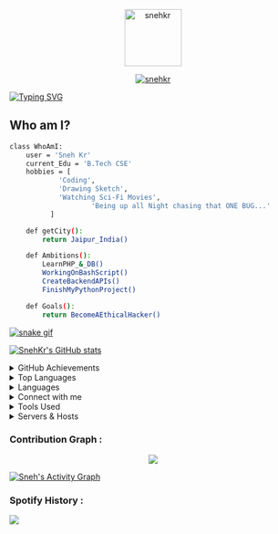 <a href="https://snehkr.netlify.app/">
<p align="center">
  <img src="https://ik.imagekit.io/snehkr/snehkrtext_Gjvw3QhLC.png" height="100px" alt="snehkr">
</p></a>

<a href="https://snehkr.netlify.app/">
<p align="center">
  <img src="https://git-visitors.vercel.app/api/snehkr" alt="snehkr">
</p></a>

[![Typing SVG](https://readme-typing-svg.demolab.com?font=Lobster&size=30&pause=2000&color=F7B930&center=true&width=1035&lines=A+passionate+backend+developer+from+India)](https://github.com/snehkr)

## Who am I?

```bash
class WhoAmI:
 	user = 'Sneh Kr'
	current_Edu = 'B.Tech CSE'
	hobbies = [
		    'Coding',
		    'Drawing Sketch',
		    'Watching Sci-Fi Movies',
                    'Being up all Night chasing that ONE BUG...'
		  ]

	def getCity():
		return Jaipur_India()

	def Ambitions():
		LearnPHP_&_DB()
		WorkingOnBashScript()
		CreateBackendAPIs()
		FinishMyPythonProject()

	def Goals():
		return BecomeAEthicalHacker()


```

[![snake gif](https://drive.snehkr.workers.dev/0:/snehkr-grid-snake.svg)](https://snehkr.netlify.app/)

[![SnehKr's GitHub stats](https://github-readme-stats.vercel.app/api?username=snehkr&theme=aura&count_private=true&show_icons=true&cache_seconds=900)](https://snehkr.netlify.app/)

<details>
  <summary>GitHub Achievements</summary>
  <br/>
<p align="left"> <a href="https://github.com/snehkr"><img src="https://github-profile-trophy.vercel.app/?username=snehkr" alt="snehkr" /></a> </p>

</details>
<details>
    <summary>Top Languages</summary>
    <br/>

[![Top Langs](https://github-readme-stats.vercel.app/api/top-langs/?username=snehkr)](https://github.com/snehkr)

</details>

<details>
    <summary>Languages</summary>
    <br/>
<p align="left">

<a href="https://developer.android.com" target="_blank" rel="noreferrer"> <img src="https://developer.android.com/static/studio/images/new-studio-logo-1.png" alt="android" width="40" height="40"/> </a>
<a href="https://aws.amazon.com" target="_blank" rel="noreferrer"> <img src="https://upload.wikimedia.org/wikipedia/commons/thumb/1/1d/AmazonWebservices_Logo.svg/250px-AmazonWebservices_Logo.svg.png" alt="aws" width="120" height="40"/> </a>
<a href="https://www.gnu.org/software/bash/" target="_blank" rel="noreferrer"> <img src="https://upload.wikimedia.org/wikipedia/commons/thumb/4/4b/Bash_Logo_Colored.svg/250px-Bash_Logo_Colored.svg.png" alt="bash" width="40" height="40"/> </a>
<a href="https://getbootstrap.com" target="_blank" rel="noreferrer"> <img src="https://upload.wikimedia.org/wikipedia/commons/thumb/b/b2/Bootstrap_logo.svg/250px-Bootstrap_logo.svg.png" alt="bootstrap" width="50" height="40"/> </a>
<a href="https://www.cprogramming.com/" target="_blank" rel="noreferrer"> <img src="https://upload.wikimedia.org/wikipedia/commons/thumb/1/18/C_Programming_Language.svg/250px-C_Programming_Language.svg.png" alt="c" width="40" height="40"/> </a>
<a href="https://www.w3schools.com/cpp/" target="_blank" rel="noreferrer"> <img src="https://upload.wikimedia.org/wikipedia/commons/thumb/1/18/ISO_C%2B%2B_Logo.svg/250px-ISO_C%2B%2B_Logo.svg.png" alt="cplusplus" width="40" height="40"/> </a>
<a href="https://www.w3schools.com/css/" target="_blank" rel="noreferrer"> <img src="https://cdn.freebiesupply.com/logos/large/2x/css3-logo-png-transparent.png" alt="css3" width="40" height="40"/> </a>

</p>
</details>

<details>
    <summary>Connect with me</summary>
    <br/>
<p align="left">
<a href="https://codepen.io/snehkr" target="blank"><img align="center" src="https://blog.codepen.io/wp-content/uploads/2012/06/Button-Black-Large.png" alt="snehkr" height="40" width="40" /></a>
<a href="https://linkedin.com/in/snehkr" target="blank"><img align="center" src="https://upload.wikimedia.org/wikipedia/commons/thumb/f/f8/LinkedIn_icon_circle.svg/250px-LinkedIn_icon_circle.svg.png" alt="snehkr" height="40" width="40" /></a>
<a href="https://fb.com/krsneh" target="blank"><img align="center" src="https://seeklogo.com/images/F/facebook-icon-logo-819DD0A07B-seeklogo.com.png" alt="krsneh" height="40" width="40" /></a>
<a href="https://instagram.com/snehkr_" target="blank"><img align="center" src="https://png.pngtree.com/png-vector/20221018/ourmid/pngtree-instagram-icon-png-image_6315974.png" alt="snehkr_" height="40" width="40" /></a>
<a href="https://www.hackerrank.com/snehkr" target="blank"><img align="center" src="https://upload.wikimedia.org/wikipedia/commons/thumb/4/40/HackerRank_Icon-1000px.png/250px-HackerRank_Icon-1000px.png" alt="snehkr" height="40" width="40" /></a>
<a href="https://www.leetcode.com/snehkr" target="blank"><img align="center" src="https://cdn.iconscout.com/icon/free/png-256/free-leetcode-3521542-2944960.png" alt="snehkr" height="40" width="40" /></a>
<a href="https://www.hackerearth.com/@snehkr" target="blank"><img align="center" src="https://upload.wikimedia.org/wikipedia/commons/e/e8/HackerEarth_logo.png" alt="@snehkr" height="40" width="40" /></a>
</p>

</details>

<details>
    <summary>Tools Used</summary>
    <br/>
<p>
<a href="https://www.docker.com/" target="_blank" rel="noreferrer"> <img src="https://www.docker.com/wp-content/uploads/2022/03/Moby-logo.png" alt="docker" width="40" height="40"/> </a>
<a href="https://expressjs.com" target="_blank" rel="noreferrer"> <img src="https://aglowiditsolutions.com/wp-content/uploads/2018/12/ExpressJS.png" alt="express" width="40" height="40"/> </a>
<a href="https://firebase.google.com/" target="_blank" rel="noreferrer"> <img src="https://www.vectorlogo.zone/logos/firebase/firebase-icon.svg" alt="firebase" width="40" height="40"/> </a>
<a href="https://cloud.google.com" target="_blank" rel="noreferrer"> <img src="https://www.vectorlogo.zone/logos/google_cloud/google_cloud-icon.svg" alt="gcp" width="40" height="40"/> </a>
<a href="https://git-scm.com/" target="_blank" rel="noreferrer"> <img src="https://www.vectorlogo.zone/logos/git-scm/git-scm-icon.svg" alt="git" width="40" height="40"/> </a>
<a href="https://heroku.com" target="_blank" rel="noreferrer"> <img src="https://www.vectorlogo.zone/logos/heroku/heroku-icon.svg" alt="heroku" width="40" height="40"/> </a>
<a href="https://www.w3.org/html/" target="_blank" rel="noreferrer"> <img src="https://upload.wikimedia.org/wikipedia/commons/thumb/6/61/HTML5_logo_and_wordmark.svg/250px-HTML5_logo_and_wordmark.svg.png" alt="html5" width="40" height="40"/> </a>
<a href="https://developer.mozilla.org/en-US/docs/Web/JavaScript" target="_blank" rel="noreferrer"> <img src="https://upload.wikimedia.org/wikipedia/commons/thumb/6/6a/JavaScript-logo.png/250px-JavaScript-logo.png" alt="javascript" width="40" height="40"/> </a>
<a href="https://www.linux.org/" target="_blank" rel="noreferrer"> <img src="https://images.vexels.com/media/users/3/140692/isolated/lists/72d1f12edf758d24f5b6db73bac4f297-linux-logo.png" alt="linux" width="40" height="40"/> </a>

</p>
</details>

<details>
    <summary>Servers & Hosts</summary>
    <br/>
<p> 
<a href="https://www.mongodb.com/" target="_blank" rel="noreferrer"> <img src="https://cdn.icon-icons.com/icons2/2415/PNG/512/mongodb_original_wordmark_logo_icon_146425.png" alt="mongodb" width="40" height="40"/> </a> 
<a href="https://www.mysql.com/" target="_blank" rel="noreferrer"> <img src="https://upload.wikimedia.org/wikipedia/labs/8/8e/Mysql_logo.png" alt="mysql" width="60" height="40"/> </a> 
<a href="https://www.nginx.com" target="_blank" rel="noreferrer"> <img src="https://linuxscriptshub.com/wp-content/uploads/2017/04/Nginx-Logo.png" alt="nginx" width="40" height="40"/> </a> 
<a href="https://nodejs.org" target="_blank" rel="noreferrer"> <img src="https://static-00.iconduck.com/assets.00/node-js-icon-227x256-913nazt0.png" alt="nodejs" width="40" height="40"/> </a> 
<a href="https://www.photoshop.com/en" target="_blank" rel="noreferrer"> <img src="https://cdn-icons-png.flaticon.com/512/541/541586.png" alt="photoshop" width="40" height="40"/> </a> 
<a href="https://www.php.net" target="_blank" rel="noreferrer"> <img src="https://upload.wikimedia.org/wikipedia/commons/thumb/3/31/Webysther_20160423_-_Elephpant.svg/250px-Webysther_20160423_-_Elephpant.svg.png" alt="php" width="50" height="40"/> </a> 
<a href="https://www.python.org" target="_blank" rel="noreferrer"> <img src="https://cdn-icons-png.flaticon.com/512/919/919852.png" alt="python" width="40" height="40"/> </a> 
<a href="https://reactjs.org/" target="_blank" rel="noreferrer"> <img src="https://cdn-icons-png.flaticon.com/512/1183/1183672.png" alt="react" width="40" height="40"/> </a> 
<a href="https://reactnative.dev/" target="_blank" rel="noreferrer"> <img src="https://reactnative.dev/img/header_logo.svg" alt="reactnative" width="40" height="40"/> </a>
</p>
</details>

### Contribution Graph :

<p align="center">
  <a href="https://snehkr.netlify.app">
    <img src="https://streak-stats.demolab.com?user=snehkr&theme=gruvbox_duo&hide_border=true&date_format=M%20j%5B%2C%20Y%5D&fire=DD0000"/>
  </a>
</p>

<a href="https://snehkr.netlify.app">
<img alt="Sneh's Activity Graph" src="https://github-readme-activity-graph.vercel.app/graph?username=snehkr&bg_color=1F222E&color=F8D866&line=F85D7F&point=FFFFFF&hide_border=true" />
</a>

### Spotify History :

<div>
  <a href="https://snehkr.netlify.app">
    <img src="https://spotify-recently-played-readme.vercel.app/api?user=317asspxczfip34rkeedufpidgmu&width=500&count=5&unique=1"/>
  </a>
</div>
